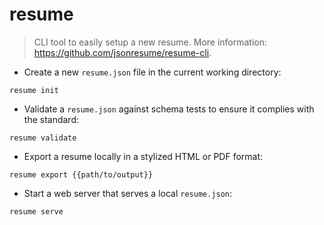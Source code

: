 # resume

> CLI tool to easily setup a new resume.
> More information: <https://github.com/jsonresume/resume-cli>.

- Create a new `resume.json` file in the current working directory:

`resume init`

- Validate a `resume.json` against schema tests to ensure it complies with the standard:

`resume validate`

- Export a resume locally in a stylized HTML or PDF format:

`resume export {{path/to/output}}`

- Start a web server that serves a local `resume.json`:

`resume serve`
